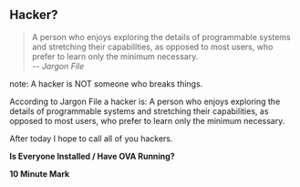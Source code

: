 ##  Hacker?

> A person who enjoys exploring the details of programmable systems and stretching their capabilities, as opposed to most users, who prefer to learn only the minimum necessary.<br/>
> -- <cite>Jargon File</cite>

note:
A hacker is NOT someone who breaks things.

According to Jargon File a hacker is: A person who enjoys exploring the details of programmable systems and stretching their capabilities, as opposed to most users, who prefer to learn only the minimum necessary.

After today I hope to call all of you hackers.

__Is Everyone Installed / Have OVA Running?__

__10 Minute Mark__
